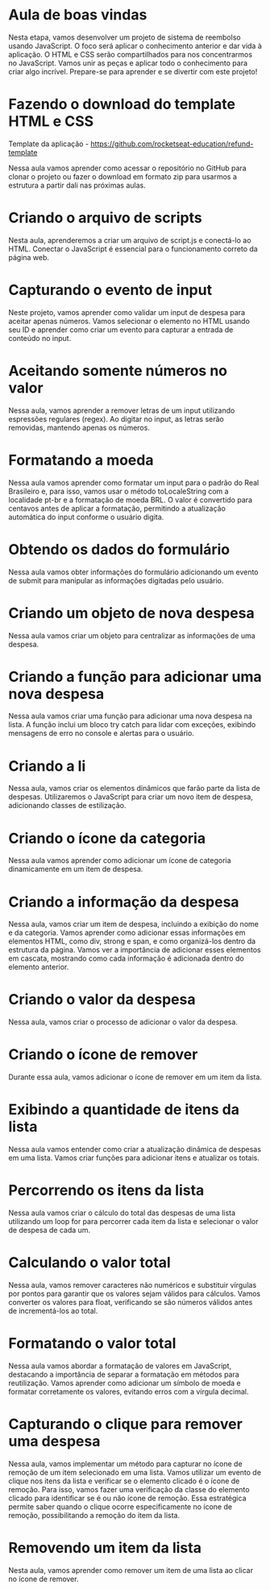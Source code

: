 # Aula de boas vindas
Nesta etapa, vamos desenvolver um projeto de sistema de reembolso usando JavaScript. O foco será aplicar o conhecimento anterior e dar vida à aplicação. O HTML e CSS serão compartilhados para nos concentrarmos no JavaScript. Vamos unir as peças e aplicar todo o conhecimento para criar algo incrível. Prepare-se para aprender e se divertir com este projeto! 

# Fazendo o download do template HTML e CSS
Template da aplicação - https://github.com/rocketseat-education/refund-template

Nessa aula vamos aprender como acessar o repositório no GitHub para clonar o projeto ou fazer o download em formato zip para usarmos a estrutura a partir dali nas próximas aulas.

# Criando o arquivo de scripts
Nesta aula, aprenderemos a criar um arquivo de script.js e conectá-lo ao HTML. Conectar o JavaScript é essencial para o funcionamento correto da página web.

# Capturando o evento de input
Neste projeto, vamos aprender como validar um input de despesa para aceitar apenas números. Vamos selecionar o elemento no HTML usando seu ID e aprender como criar um evento para capturar a entrada de conteúdo no input.

# Aceitando somente números no valor
Nessa aula, vamos aprender a remover letras de um input utilizando espressões regulares (regex). Ao digitar no input, as letras serão removidas, mantendo apenas os números.

# Formatando a moeda
Nessa aula vamos aprender como formatar um input para o padrão do Real Brasileiro e, para isso, vamos usar o método toLocaleString com a localidade pt-br e a formatação de moeda BRL. O valor é convertido para centavos antes de aplicar a formatação, permitindo a atualização automática do input conforme o usuário digita.

# Obtendo os dados do formulário
Nessa aula vamos obter informações do formulário adicionando um evento de submit para manipular as informações digitadas pelo usuário.

# Criando um objeto de nova despesa
Nessa aula vamos criar um objeto para centralizar as informações de uma despesa.

# Criando a função para adicionar uma nova despesa
Nessa aula vamos criar uma função para adicionar uma nova despesa na lista. A função inclui um bloco try catch para lidar com exceções, exibindo mensagens de erro no console e alertas para o usuário.

# Criando a li
Nessa aula, vamos criar os elementos dinâmicos que farão parte da lista de despesas. Utilizaremos o JavaScript para criar um novo item de despesa, adicionando classes de estilização.

# Criando o ícone da categoria
Nessa aula vamos aprender como adicionar um ícone de categoria dinamicamente em um item de despesa.

# Criando a informação da despesa
Nessa aula, vamos criar um item de despesa, incluindo a exibição do nome e da categoria. Vamos aprender como adicionar essas informações em elementos HTML, como div, strong e span, e como organizá-los dentro da estrutura da página. Vamos ver a importância de adicionar esses elementos em cascata, mostrando como cada informação é adicionada dentro do elemento anterior.

# Criando o valor da despesa
Nessa aula, vamos criar o processo de adicionar o valor da despesa.

# Criando o ícone de remover
Durante essa aula, vamos adicionar o ícone de remover em um item da lista. 

# Exibindo a quantidade de itens da lista
Nessa aula vamos entender como criar a atualização dinâmica de despesas em uma lista. Vamos criar funções para adicionar itens e atualizar os totais.

# Percorrendo os itens da lista
Nessa aula vamos criar o cálculo do total das despesas de uma lista utilizando um loop for para percorrer cada item da lista e selecionar o valor de despesa de cada um. 

# Calculando o valor total
Nessa aula, vamos remover caracteres não numéricos e substituir vírgulas por pontos para garantir que os valores sejam válidos para cálculos. Vamos converter os valores para float, verificando se são números válidos antes de incrementá-los ao total. 

# Formatando o valor total
Nessa aula vamos abordar a formatação de valores em JavaScript, destacando a importância de separar a formatação em métodos para reutilização. Vamos aprender como adicionar um símbolo de moeda e formatar corretamente os valores, evitando erros com a vírgula decimal.

# Capturando o clique para remover uma despesa
Nessa aula, vamos implementar um método para capturar no ícone de remoção de um item selecionado em uma lista. Vamos utilizar um evento de clique nos itens da lista e verificar se o elemento clicado é o ícone de remoção. Para isso, vamos fazer uma verificação da classe do elemento clicado para identificar se é ou não ícone de remoção. Essa estratégica permite saber quando o clique ocorre especificamente no ícone de remoção, possibilitando a remoção do item da lista.

# Removendo um item da lista
Nesta aula, vamos aprender como remover um item de uma lista ao clicar no ícone de remover.

